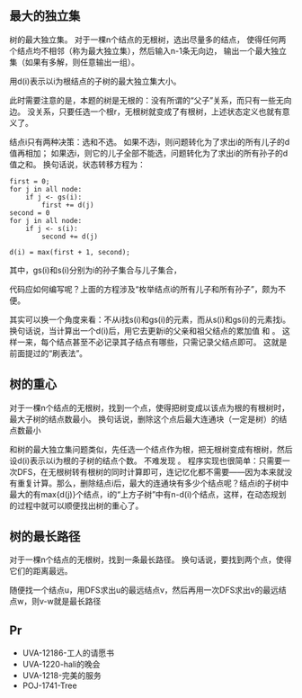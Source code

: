 
## 最大的独立集

树的最大独立集。 对于一棵n个结点的无根树，选出尽量多的结点，
使得任何两个结点均不相邻（称为最大独立集），然后输入n-1条无向边，
输出一个最大独立集（如果有多解，则任意输出一组）。


用d(i)表示以i为根结点的子树的最大独立集大小。 

此时需要注意的是，本题的树是无根的：没有所谓的“父子”关系，而只有一些无向边。 
没关系，只要任选一个根r，无根树就变成了有根树，上述状态定义也就有意义了。

结点i只有两种决策：选和不选。 如果不选i，则问题转化为了求出i的所有儿子的d值再相加；
如果选i，则它的儿子全部不能选，问题转化为了求出i的所有孙子的d值之和。
换句话说，状态转移方程为：

```
first = 0;
for j in all node:
    if j <- gs(i):
        first += d(j)
second = 0
for j in all node:
    if j <- s(i):
        second += d(j)

d(i) = max(first + 1, second);
```

其中，gs(i)和s(i)分别为i的孙子集合与儿子集合，

代码应如何编写呢？上面的方程涉及“枚举结点i的所有儿子和所有孙子”，颇为不便。

其实可以换一个角度来看：不从i找s(i)和gs(i)的元素，而从s(i)和gs(i)的元素找i。 换句话说，当计算出一个d(i)后，用它去更新i的父亲和祖父结点的累加值 和 。 这样一来，每个结点甚至不必记录其子结点有哪些，只需记录父结点即可。 这就是前面提过的“刷表法”。

## 树的重心

对于一棵n个结点的无根树，找到一个点，使得把树变成以该点为根的有根树时，最大子树的结点数最小。 换句话说，删除这个点后最大连通块（一定是树）的结点数最小


和树的最大独立集问题类似，先任选一个结点作为根，把无根树变成有根树，然后设d(i)表示以i为根的子树的结点个数。 不难发现 。 程序实现也很简单：只需要一次DFS，在无根树转有根树的同时计算即可，连记忆化都不需要——因为本来就没有重复计算。那么，删除结点i后，最大的连通块有多少个结点呢？结点i的子树中最大的有max{d(j)}个结点，i的“上方子树”中有n-d(i)个结点，这样，在动态规划的过程中就可以顺便找出树的重心了。

## 树的最长路径

对于一棵n个结点的无根树，找到一条最长路径。 换句话说，要找到两个点，使得它们的距离最远。


随便找一个结点u，用DFS求出u的最远结点v，然后再用一次DFS求出v的最远结点w，则v-w就是最长路径

## Pr

- UVA-12186-工人的请愿书
- UVA-1220-hali的晚会
- UVA-1218-完美的服务
- POJ-1741-Tree
